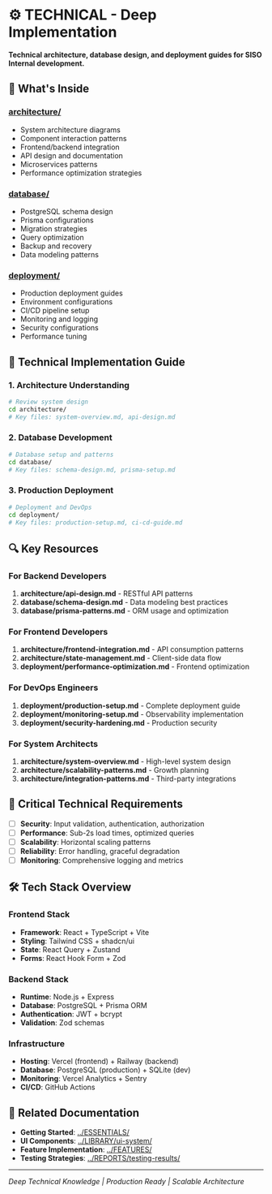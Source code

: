 # ⚙️ TECHNICAL - Deep Implementation

**Technical architecture, database design, and deployment guides for SISO Internal development.**

## 📁 **What's Inside**

### **[architecture/](architecture/)**
- System architecture diagrams
- Component interaction patterns
- Frontend/backend integration
- API design and documentation
- Microservices patterns
- Performance optimization strategies

### **[database/](database/)**
- PostgreSQL schema design
- Prisma configurations
- Migration strategies
- Query optimization
- Backup and recovery
- Data modeling patterns

### **[deployment/](deployment/)**
- Production deployment guides
- Environment configurations
- CI/CD pipeline setup
- Monitoring and logging
- Security configurations
- Performance tuning

## 🎯 **Technical Implementation Guide**

### **1. Architecture Understanding**
```bash
# Review system design
cd architecture/
# Key files: system-overview.md, api-design.md
```

### **2. Database Development**
```bash
# Database setup and patterns
cd database/
# Key files: schema-design.md, prisma-setup.md
```

### **3. Production Deployment**
```bash
# Deployment and DevOps
cd deployment/
# Key files: production-setup.md, ci-cd-guide.md
```

## 🔍 **Key Resources**

### **For Backend Developers**
1. **architecture/api-design.md** - RESTful API patterns
2. **database/schema-design.md** - Data modeling best practices
3. **database/prisma-patterns.md** - ORM usage and optimization

### **For Frontend Developers**
1. **architecture/frontend-integration.md** - API consumption patterns
2. **architecture/state-management.md** - Client-side data flow
3. **deployment/performance-optimization.md** - Frontend optimization

### **For DevOps Engineers**
1. **deployment/production-setup.md** - Complete deployment guide
2. **deployment/monitoring-setup.md** - Observability implementation
3. **deployment/security-hardening.md** - Production security

### **For System Architects**
1. **architecture/system-overview.md** - High-level system design
2. **architecture/scalability-patterns.md** - Growth planning
3. **architecture/integration-patterns.md** - Third-party integrations

## 🚨 **Critical Technical Requirements**

- [ ] **Security**: Input validation, authentication, authorization
- [ ] **Performance**: Sub-2s load times, optimized queries
- [ ] **Scalability**: Horizontal scaling patterns
- [ ] **Reliability**: Error handling, graceful degradation
- [ ] **Monitoring**: Comprehensive logging and metrics

## 🛠️ **Tech Stack Overview**

### **Frontend Stack**
- **Framework**: React + TypeScript + Vite
- **Styling**: Tailwind CSS + shadcn/ui
- **State**: React Query + Zustand
- **Forms**: React Hook Form + Zod

### **Backend Stack**
- **Runtime**: Node.js + Express
- **Database**: PostgreSQL + Prisma ORM
- **Authentication**: JWT + bcrypt
- **Validation**: Zod schemas

### **Infrastructure**
- **Hosting**: Vercel (frontend) + Railway (backend)
- **Database**: PostgreSQL (production) + SQLite (dev)
- **Monitoring**: Vercel Analytics + Sentry
- **CI/CD**: GitHub Actions

## 🔄 **Related Documentation**

- **Getting Started**: [../ESSENTIALS/](../ESSENTIALS/)
- **UI Components**: [../LIBRARY/ui-system/](../LIBRARY/ui-system/)
- **Feature Implementation**: [../FEATURES/](../FEATURES/)
- **Testing Strategies**: [../REPORTS/testing-results/](../REPORTS/testing-results/)

---

*Deep Technical Knowledge | Production Ready | Scalable Architecture*
